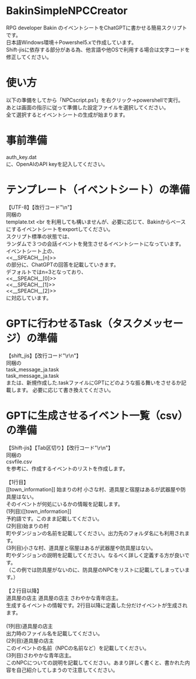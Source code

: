 # BakinSimpleNPCCreator

RPG developer Bakin のイベントシートをChatGPTに書かせる簡易スクリプトです。
<br>
日本語Windows環境＋Powershel5.xで作成しています。
<br>
Shift-jisに依存する部分がある為、他言語や他OSで利用する場合は文字コードを修正してください。
<br>

# 使い方
以下の準備をしてから「NPCscript.ps1」を右クリック→powershellで実行。
<br>
あとは画面の指示に従って準備した設定ファイルを選択してください。
<br>
全て選択するとイベントシートの生成が始まります。

# 事前準備

auth_key.dat
<br>
に、OpenAIのAPI keyを記入してください。
<br>

# テンプレート（イベントシート）の準備
【UTF-8】【改行コード"\n"】
<br>
同梱の
<br>
template.txt
<br
を利用しても構いませんが、必要に応じて、Bakinからベースにするイベントシートをexportしてください。
<br>
スクリプト標準の状態では、
<br>
ランダムで３つの会話イベントを発生させるイベントシートになっています。
<br>
イベントシート上の、
<br>
<<\_\_SPEACH\_\_[n]>>
<br>
の部分に、ChatGPTの回答を記載していきます。
<br>
デフォルトではn=3となっており、
<br>
<<\_\_SPEACH\_\_[0]>>
<br>
<<\_\_SPEACH\_\_[1]>>
<br>
<<\_\_SPEACH\_\_[2]>>
<br>
に対応しています。
<br>

# GPTに行わせるTask（タスクメッセージ）の準備
【shift_jis】【改行コード"\r\n"】
<br>
同梱の
<br>
task_message_ja.task
<br>
task_message_ja.task
<br>
または、新規作成した.taskファイルにGPTにどのような振る舞いをさせるか記載します。
必要に応じて書き換えてください。

# GPTに生成させるイベント一覧（csv）の準備
【Shift-jis】【Tab区切り】【改行コード"\r\n"】
<br>
同梱の
<br>
csvfile.csv
<br>
を参考に、作成するイベントのリストを作成します。
<br>
<br>
【1行目】
<br>
[[town_information]]	始まりの村	小さな村、道具屋と宿屋はあるが武器屋や防具屋はない。
<br>
そのイベントが何処にいるかの情報を記載します。
<br>
 (1列目)[[town_information]]
<br>
予約語です。このまま記載してください。
<br>
 (2列目)始まりの村
<br>
町やダンジョンの名前を記載してください。出力先のフォルダ名にも利用されます。
<br>
 (3列目)小さな村、道具屋と宿屋はあるが武器屋や防具屋はない。
<br>
町やダンジョンの説明を記載してください。なるべく詳しく定義する方が良いです。
<br>
（この例では防具屋がないのに、防具屋のNPCをリストに記載してしまっています。）
<br>
<br>
【２行目以降】
<br>
道具屋の店主	道具屋の店主	さわやかな青年店主。
<br>
生成するイベントの情報です。2行目以降に定義した分だけイベントが生成されます。
<br>
<br>
 (1列目)道具屋の店主
<br>
出力時のファイル名を記載してください。
<br>
 (2列目)道具屋の店主
<br>
このイベントの名前（NPCの名前など）を記載してください。
<br>
 (3列目)さわやかな青年店主。
<br>
このNPCについての説明を記載してください。あまり詳しく書くと、書かれた内容を自己紹介してしまうので注意してください。
<br>
